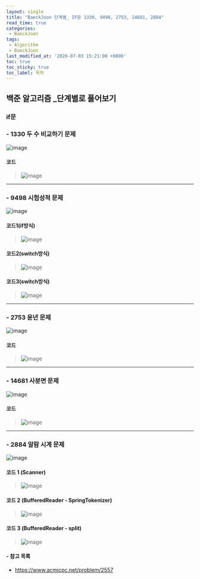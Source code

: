 ```yaml
---
layout: single
title: "BaeckJoon 단계별_ IF문 1330, 9498, 2753, 14681, 2884"
read_time: true
categories: 
 - BaeckJoon 
tags: 
 - Algorithm
 - BaeckJoon 
last_modified_at: '2020-07-03 15:21:00 +0800'
toc: true
toc_sticky: true
toc_label: 목차
---
```

## 백준 알고리즘 _단계별로 풀어보기
### if문
### - 1330 두 수 비교하기 문제
![image](https://user-images.githubusercontent.com/66898243/86426042-a4856f00-bd21-11ea-9996-2c459651eb9b.png)

#### 코드
>  ![image](https://user-images.githubusercontent.com/66898243/86426333-5de44480-bd22-11ea-8f30-e5635dce8273.png)

***
### - 9498 시험성적 문제
![image](https://user-images.githubusercontent.com/66898243/86426380-84a27b00-bd22-11ea-9aa5-cc031fc9cd30.png)

#### 코드1(if방식)
>  ![image](https://user-images.githubusercontent.com/66898243/86426380-84a27b00-bd22-11ea-9aa5-cc031fc9cd30.png)

#### 코드2(switch방식)
>  ![image](https://user-images.githubusercontent.com/66898243/86431356-93435f00-bd2f-11ea-8b9c-3c205a3384fb.png)

#### 코드3(switch방식)
>  ![image](https://user-images.githubusercontent.com/66898243/86431289-64c58400-bd2f-11ea-995d-7489467e85e1.png)

***
### - 2753 윤년 문제
![image](https://user-images.githubusercontent.com/66898243/86427249-adc40b00-bd24-11ea-876d-c55a3c256306.png)

#### 코드
>  ![image](https://user-images.githubusercontent.com/66898243/86432150-bb33c200-bd31-11ea-941e-d2cf6c22ac6e.png)

***
### - 14681 사분면 문제
![image](https://user-images.githubusercontent.com/66898243/86427299-d21fe780-bd24-11ea-8c73-5a92226d6862.png)

#### 코드
>![image](https://user-images.githubusercontent.com/66898243/86432497-dfdc6980-bd32-11ea-8188-9cecad5c50bc.png)

***
### - 2884 알람 시계 문제

![image](https://user-images.githubusercontent.com/66898243/86427336-ed8af280-bd24-11ea-803c-3a3db6ccc7e4.png)

#### 코드 1 (Scanner)
>  ![image](https://user-images.githubusercontent.com/66898243/86438066-c9d5a580-bd40-11ea-8728-7cdc0eee0f0d.png)

#### 코드 2 (BufferedReader - SpringTokenizer)
>  ![image](https://user-images.githubusercontent.com/66898243/86438229-220ca780-bd41-11ea-984f-22b213f1c632.png)

#### 코드 3 (BufferedReader - split)
>  ![image](https://user-images.githubusercontent.com/66898243/86438282-3b155880-bd41-11ea-929a-a8f7a6717f08.png)

#### - 참고 목록
- https://www.acmicpc.net/problem/2557
